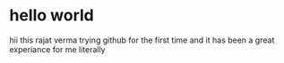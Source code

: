 # hello world
hii this rajat verma trying github for the first time and it has been a great experiance for me literally
